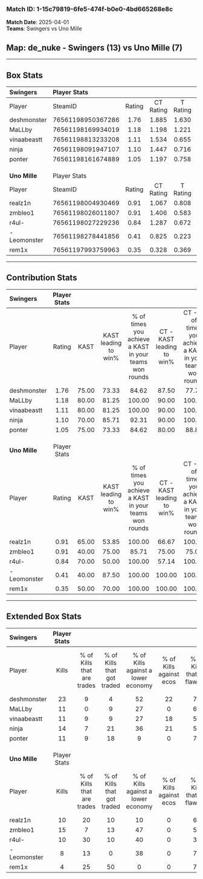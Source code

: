 ### Match ID: 1-15c79819-6fe5-474f-b0e0-4bd665268e8c  
**Match Date**: 2025-04-01  
**Teams**: Swingers vs Uno Mille  

## **Map**: de_nuke - Swingers (13) vs Uno Mille (7)  
---  

## Box Stats  

| **Swingers**  | Player Stats      |        |           |          |       |       |       |         |        |      |     |
| :- | :- | :-: | :-: | :-: | :-: | :-: | :-: | :-: | :-: | :-: | :-: |
| Player        | SteamID           | Rating | CT Rating | T Rating | KAST  |  ADR  | Kills | Assists | Deaths | K/D  | HS% |
| deshmonster   | 76561198950367286 |  1.76  |   1.885   |  1.630   | 75.00 | 134.5 |  23   |    3    |   11   | 2.09 | 47  |
| MaLLby        | 76561198169934019 |  1.18  |   1.198   |  1.221   | 80.00 | 75.3  |  11   |    6    |   8    | 1.38 | 54  |
| vinaabeastt   | 76561198813233208 |  1.11  |   1.534   |  0.655   | 80.00 | 59.8  |  11   |    3    |   8    | 1.38 | 54  |
| ninja         | 76561198091947107 |  1.10  |   1.447   |  0.716   | 70.00 | 69.1  |  14   |    4    |   12   | 1.17 | 57  |
| ponter        | 76561198161674889 |  1.05  |   1.197   |  0.758   | 75.00 | 55.2  |  11   |    0    |   8    | 1.38 | 54  |
|               |                   |        |           |          |       |       |       |         |        |      |     |
|               |                   |        |           |          |       |       |       |         |        |      |     |
|               |                   |        |           |          |       |       |       |         |        |      |     |
| **Uno Mille** | Player Stats      |        |           |          |       |       |       |         |        |      |     |
| Player        | SteamID           | Rating | CT Rating | T Rating | KAST  |  ADR  | Kills | Assists | Deaths | K/D  | HS% |
| realz1n       | 76561198004930469 |  0.91  |   1.067   |  0.808   | 65.00 | 62.5  |  10   |    2    |   10   | 1.00 | 40  |
| zmbleo1       | 76561198026011807 |  0.91  |   1.406   |  0.583   | 40.00 | 93.8  |  15   |    2    |   15   | 1.00 | 33  |
| r4ul-         | 76561198027229236 |  0.84  |   1.287   |  0.672   | 70.00 | 60.0  |  10   |    3    |   14   | 0.71 | 50  |
| -Leomonster   | 76561198278441856 |  0.41  |   0.825   |  0.223   | 40.00 | 48.3  |   8   |    2    |   17   | 0.47 | 25  |
| rem1x         | 76561197993759963 |  0.35  |   0.328   |  0.369   | 50.00 | 36.5  |   4   |    2    |   14   | 0.29 | 25  |
---  

## Contribution Stats  

| **Swingers**  | Player Stats |       |                      |                                                        |                           |                                                             |                          |                                                            |
| :- | :-: | :-: | :-: | :-: | :-: | :-: | :-: | :-: |
| Player        |    Rating    | KAST  | KAST leading to win% | % of times you achieve a KAST in your teams won rounds | CT - KAST leading to win% | CT - % of times you achieve a KAST in your teams won rounds | T - KAST leading to win% | T - % of times you achieve a KAST in your teams won rounds |
| deshmonster   |     1.76     | 75.00 |        73.33         |                         84.62                          |           87.50           |                            77.78                            |          57.14           |                           100.00                           |
| MaLLby        |     1.18     | 80.00 |        81.25         |                         100.00                         |           90.00           |                           100.00                            |          66.67           |                           100.00                           |
| vinaabeastt   |     1.11     | 80.00 |        81.25         |                         100.00                         |           90.00           |                           100.00                            |          66.67           |                           100.00                           |
| ninja         |     1.10     | 70.00 |        85.71         |                         92.31                          |           90.00           |                           100.00                            |          75.00           |                           75.00                            |
| ponter        |     1.05     | 75.00 |        73.33         |                         84.62                          |           80.00           |                            88.89                            |          60.00           |                           75.00                            |
|               |              |       |                      |                                                        |                           |                                                             |                          |                                                            |
|               |              |       |                      |                                                        |                           |                                                             |                          |                                                            |
|               |              |       |                      |                                                        |                           |                                                             |                          |                                                            |
| **Uno Mille** | Player Stats |       |                      |                                                        |                           |                                                             |                          |                                                            |
| Player        |    Rating    | KAST  | KAST leading to win% | % of times you achieve a KAST in your teams won rounds | CT - KAST leading to win% | CT - % of times you achieve a KAST in your teams won rounds | T - KAST leading to win% | T - % of times you achieve a KAST in your teams won rounds |
| realz1n       |     0.91     | 65.00 |        53.85         |                         100.00                         |           66.67           |                           100.00                            |          42.86           |                           100.00                           |
| zmbleo1       |     0.91     | 40.00 |        75.00         |                         85.71                          |           75.00           |                            75.00                            |          75.00           |                           100.00                           |
| r4ul-         |     0.84     | 70.00 |        50.00         |                         100.00                         |           57.14           |                           100.00                            |          42.86           |                           100.00                           |
| -Leomonster   |     0.41     | 40.00 |        87.50         |                         100.00                         |          100.00           |                           100.00                            |          75.00           |                           100.00                           |
| rem1x         |     0.35     | 50.00 |        70.00         |                         100.00                         |          100.00           |                           100.00                            |          50.00           |                           100.00                           |
---  

## Extended Box Stats  

| **Swingers**  | Player Stats |                            |                            |                                    |                         |                              |                                 |        |                             |                                     |                          |                               |                            |
| :- | :-: | :-: | :-: | :-: | :-: | :-: | :-: | :-: | :-: | :-: | :-: | :-: | :-: |
| Player        |    Kills     | % of Kills that are trades | % of Kills that got traded | % of Kills against a lower economy | % of Kills against ecos | % of Kills that are flawless | % of Kills that are close duels | Deaths | % of Deaths that get traded | % of Deaths against a lower economy | % of Deaths against ecos | % of Deaths that are flawless | % of Deaths that are close |
| deshmonster   |      23      |             9              |             4              |                 52                 |           22            |              78              |                0                |   11   |              9              |                 27                  |            0             |              36               |             9              |
| MaLLby        |      11      |             0              |             9              |                 27                 |            0            |              64              |                9                |   8    |             13              |                 25                  |            0             |              50               |             0              |
| vinaabeastt   |      11      |             9              |             9              |                 27                 |           18            |              55              |                9                |   8    |             25              |                 13                  |            0             |              50               |             0              |
| ninja         |      14      |             7              |             21             |                 36                 |           21            |              57              |                7                |   12   |             17              |                 25                  |            0             |              58               |             0              |
| ponter        |      11      |             9              |             18             |                 9                  |            0            |              73              |                0                |   8    |              0              |                 25                  |            0             |              100              |             0              |
|               |              |                            |                            |                                    |                         |                              |                                 |        |                             |                                     |                          |                               |                            |
|               |              |                            |                            |                                    |                         |                              |                                 |        |                             |                                     |                          |                               |                            |
|               |              |                            |                            |                                    |                         |                              |                                 |        |                             |                                     |                          |                               |                            |
| **Uno Mille** | Player Stats |                            |                            |                                    |                         |                              |                                 |        |                             |                                     |                          |                               |                            |
| Player        |    Kills     | % of Kills that are trades | % of Kills that got traded | % of Kills against a lower economy | % of Kills against ecos | % of Kills that are flawless | % of Kills that are close duels | Deaths | % of Deaths that get traded | % of Deaths against a lower economy | % of Deaths against ecos | % of Deaths that are flawless | % of Deaths that are close |
| realz1n       |      10      |             20             |             10             |                 10                 |            0            |              60              |                0                |   10   |             10              |                 10                  |            0             |              80               |             10             |
| zmbleo1       |      15      |             7              |             13             |                 47                 |            0            |              53              |                0                |   15   |              7              |                 13                  |            0             |              53               |             13             |
| r4ul-         |      10      |             30             |             10             |                 40                 |            0            |              30              |                0                |   14   |             21              |                  0                  |            0             |              64               |             0              |
| -Leomonster   |      8       |             13             |             0              |                 38                 |            0            |              75              |               13                |   17   |             18              |                 12                  |            0             |              82               |             0              |
| rem1x         |      4       |             25             |             50             |                 0                  |            0            |              75              |                0                |   14   |              0              |                  0                  |            0             |              79               |             0              |
